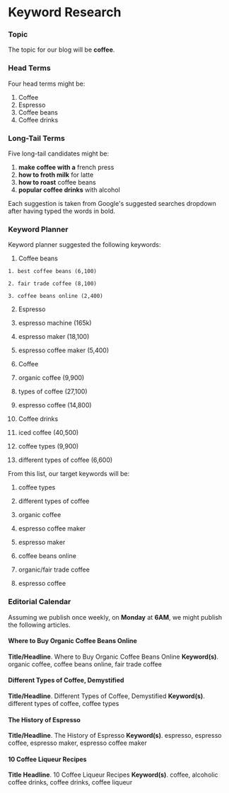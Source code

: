 # Keyword Research

### Topic

The topic for our blog will be **coffee**.

### Head Terms

Four head terms might be:

  1. Coffee
  2. Espresso
  3. Coffee beans
  4. Coffee drinks

### Long-Tail Terms

Five long-tail candidates might be:

  1. **make coffee with a** french press
  2. **how to froth milk** for latte
  3. **how to roast** coffee beans
  4. **popular coffee drinks** with alcohol

Each suggestion is taken from Google's suggested searches dropdown after having typed the words in bold.

### Keyword Planner

Keyword planner suggested the following keywords:

  1. Coffee beans
  
    1. best coffee beans (6,100)

    2. fair trade coffee (8,100)

    3. coffee beans online (2,400)

 2. Espresso

   1. espresso machine (165k)

   2. espresso maker (18,100)

   3. espresso coffee maker (5,400)

 3. Coffee

   1. organic coffee (9,900)

   2. types of coffee (27,100)

   3. espresso coffee (14,800)

 4. Coffee drinks

   1. iced coffee (40,500)

   2. coffee types (9,900)

   3. different types of coffee (6,600)

From this list, our target keywords will be:

  1. coffee types

  2. different types of coffee

  3. organic coffee

  4. espresso coffee maker

  5. espresso maker

  6. coffee beans online
  
  7. organic/fair trade coffee
  
  8. espresso coffee

### Editorial Calendar

Assuming we publish once weekly, on **Monday** at **6AM**, we might publish the following articles.

#### Where to Buy Organic Coffee Beans Online

**Title/Headline**. Where to Buy Organic Coffee Beans Online
**Keyword(s)**. organic coffee, coffee beans online, fair trade coffee

#### Different Types of Coffee, Demystified

**Title/Headline**. Different Types of Coffee, Demystified
**Keyword(s)**. different types of coffee, coffee types

#### The History of Espresso

**Title/Headline**. The History of Espresso
**Keyword(s)**. espresso, espresso coffee, espresso maker, espresso coffee maker

#### 10 Coffee Liqueur Recipes

**Title Headline**. 10 Coffee Liqueur Recipes
**Keyword(s)**. coffee, alcoholic coffee drinks, coffee drinks, coffee liqueur
